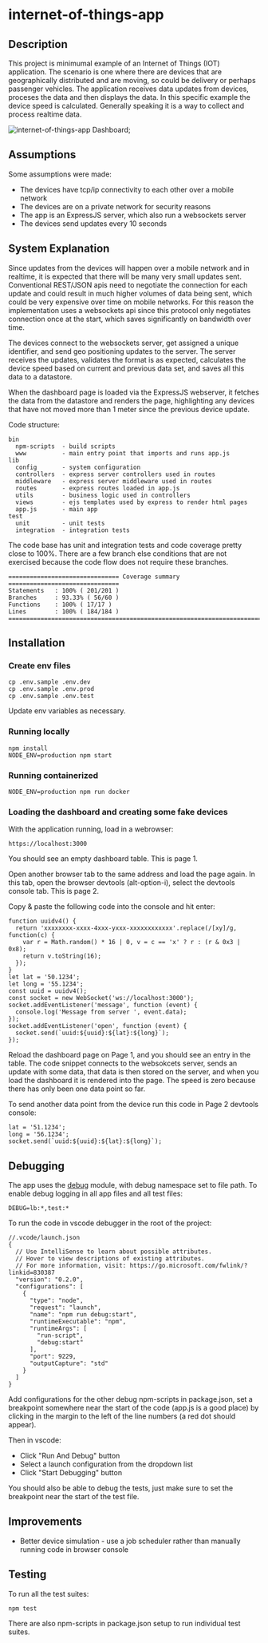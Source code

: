 # internet-of-things-app

## Description

This project is minimumal example of an Internet of Things (IOT) application. The scenario is one where there are devices that are geographically distributed and are moving, so could be delivery or perhaps passenger vehicles. The application receives data updates from devices, proceses the data and then displays the data. In this specific example the device speed is calculated. Generally speaking it is a way to collect and process realtime data.

![internet-of-things-app Dashboard](https://bitbucket.org/mjgs/internet-of-things-app/raw/c15f739302f478a3a67236a89bbe1bf56cf7a3dd/Dashboard.png);

## Assumptions

Some assumptions were made:

- The devices have tcp/ip connectivity to each other over a mobile network
- The devices are on a private network for security reasons
- The app is an ExpressJS server, which also run a websockets server
- The devices send updates every 10 seconds

## System Explanation

Since updates from the devices will happen over a mobile network and in realtime, it is expected that there will be many very small updates sent. Conventional REST/JSON apis need to negotiate the connection for each update and could result in much higher volumes of data being sent, which could be very expensive over time on mobile networks. For this reason the implementation uses a websockets api since this protocol only negotiates connection once at the start, which saves significantly on bandwidth over time.

The devices connect to the websockets server, get assigned a unique identifier, and send geo positioning updates to the server. The server receives the updates, validates the format is as expected, calculates the device speed based on current and previous data set, and saves all this data to a datastore.

When the dashboard page is loaded via the ExpressJS webserver, it fetches the data from the datastore and renders the page, highlighting any devices that have not moved more than 1 meter since the previous device update.

Code structure:

```
bin                     
  npm-scripts  - build scripts
  www          - main entry point that imports and runs app.js
lib
  config       - system configuration
  controllers  - express server controllers used in routes
  middleware   - express server middleware used in routes
  routes       - express routes loaded in app.js
  utils        - business logic used in controllers
  views        - ejs templates used by express to render html pages
  app.js       - main app
test 
  unit         - unit tests
  integration  - integration tests
```

The code base has unit and integration tests and code coverage pretty close to 100%. There are a few branch else conditions that are not exercised because the code flow does not require these branches.

```
=============================== Coverage summary ===============================
Statements   : 100% ( 201/201 )
Branches     : 93.33% ( 56/60 )
Functions    : 100% ( 17/17 )
Lines        : 100% ( 184/184 )
================================================================================
```

## Installation

### Create env files

```
cp .env.sample .env.dev
cp .env.sample .env.prod
cp .env.sample .env.test
```

Update env variables as necessary.

### Running locally

```
npm install
NODE_ENV=production npm start
```

### Running containerized

```
NODE_ENV=production npm run docker
```

### Loading the dashboard and creating some fake devices

With the application running, load in a webrowser:

```
https://localhost:3000
```

You should see an empty dashboard table. This is page 1.

Open another browser tab to the same address and load the page again. In this tab, open the browser devtools (alt-option-i), select the devtools console tab. This is page 2.

Copy & paste the following code into the console and hit enter:

```
function uuidv4() {
  return 'xxxxxxxx-xxxx-4xxx-yxxx-xxxxxxxxxxxx'.replace(/[xy]/g, function(c) {
    var r = Math.random() * 16 | 0, v = c == 'x' ? r : (r & 0x3 | 0x8);
    return v.toString(16);
  });
}
let lat = '50.1234';
let long = '55.1234';
const uuid = uuidv4();
const socket = new WebSocket('ws://localhost:3000');
socket.addEventListener('message', function (event) {
  console.log('Message from server ', event.data);
});
socket.addEventListener('open', function (event) {
  socket.send(`uuid:${uuid}:${lat}:${long}`);
});
```

Reload the dashboard page on Page 1, and you should see an entry in the table. The code snippet connects to the websokcets server, sends an update with some data, that data is then stored on the server, and when you load the dashboard it is rendered into the page. The speed is zero because there has only been one data point so far.

To send another data point from the device run this code in Page 2 devtools console:

```
lat = '51.1234';
long = '56.1234';
socket.send(`uuid:${uuid}:${lat}:${long}`);
```

## Debugging

The app uses the [debug](https://github.com/visionmedia/debug) module, with debug namespace set to file path.
To enable debug logging in all app files and all test files:

```
DEBUG=lb:*,test:*
```

To run the code in vscode debugger in the root of the project:

```
//.vcode/launch.json
{
  // Use IntelliSense to learn about possible attributes.
  // Hover to view descriptions of existing attributes.
  // For more information, visit: https://go.microsoft.com/fwlink/?linkid=830387
  "version": "0.2.0",
  "configurations": [
    {
      "type": "node",
      "request": "launch",
      "name": "npm run debug:start",
      "runtimeExecutable": "npm",
      "runtimeArgs": [
        "run-script",
        "debug:start"
      ],
      "port": 9229,
      "outputCapture": "std"
    }
  ]
}
```

Add configurations for the other debug npm-scripts in package.json, set a breakpoint somewhere near the start of the code (app.js is a good place) by clicking in the margin to the left of the line numbers (a red dot should appear).

Then in vscode:

- Click "Run And Debug" button
- Select a launch configuration from the dropdown list
- Click "Start Debugging" button

You should also be able to debug the tests, just make sure to set the breakpoint near the start of the test file.

## Improvements

- Better device simulation - use a job scheduler rather than manually running code in browser console 

## Testing

To run all the test suites:

```
npm test
```

There are also npm-scripts in package.json setup to run individual test suites.